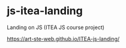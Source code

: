 # js-itea-landing
Landing on JS (ITEA JS course project) 

https://art-ste-web.github.io/ITEA-js-landing/
